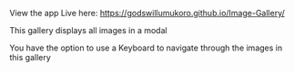 View the app Live here: https://godswillumukoro.github.io/Image-Gallery/

This gallery displays all images in a modal

You have the option to use a Keyboard to navigate through the images in this gallery

